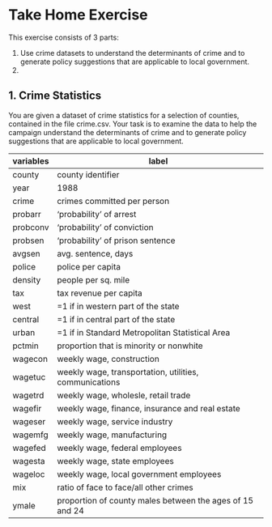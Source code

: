 # Take Home Exercise 

This exercise consists of 3 parts:
1. Use crime datasets to understand the determinants of crime and to generate policy suggestions that are applicable to local government.
2. 




## 1. Crime Statistics 

You are given a dataset of crime statistics for a selection of counties, contained in the file crime.csv.
Your task is to examine the data to help the campaign understand the determinants of crime and to generate policy suggestions that are applicable to local government.

|variables | label  |
|----------|--------|
|county|county identifier|
|year|1988|
|crime|crimes committed per person|
|probarr |‘probability’ of arrest|
|probconv |‘probability’ of conviction|
|probsen |‘probability’ of prison sentence|
|avgsen|avg. sentence, days|
|police|police per capita|
|density |people per sq. mile|
|tax|tax revenue per capita|
|west|=1 if in western part of the state|
|central |=1 if in central part of the state|
|urban |=1 if in Standard Metropolitan Statistical Area| 
|pctmin |proportion that is minority or nonwhite|
|wagecon |weekly wage, construction|
|wagetuc |weekly wage, transportation, utilities, communications |
|wagetrd |weekly wage, wholesle, retail trade|
|wagefir |weekly wage, finance, insurance and real estate|
|wageser |weekly wage, service industry|
|wagemfg |weekly wage, manufacturing|
|wagefed |weekly wage, federal employees|
|wagesta |weekly wage, state employees|
|wageloc |weekly wage, local government employees|
|mix |ratio of face to face/all other crimes|
|ymale|proportion of county males between the ages of 15 and 24|

